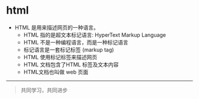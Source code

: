 # html

+ HTML 是用来描述网页的一种语言。
    - HTML 指的是超文本标记语言: HyperText Markup Language
    - HTML 不是一种编程语言，而是一种标记语言
    - 标记语言是一套标记标签 (markup tag)
    - HTML 使用标记标签来描述网页
    - HTML 文档包含了HTML 标签及文本内容
    - HTML文档也叫做 web 页面

___
> 共同学习，共同进步